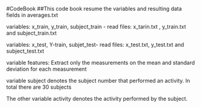 #CodeBook
##This code book resume the variables and resulting data fields in averages.txt

variables: x_train, y_train, subject_train - read files:  x_tarin.txt , y_train.txt and subject_train.txt

variables: x_test, Y-train, subjet_test- read files: x_test.txt, y_test.txt and subject_test.txt 

variable features: Extract only the measurements on the mean and standard deviation for each measurement

variable subject denotes the subject number that performed an activity. In total there are 30 subjects

The other variable activity denotes the activity performed by the subject.

